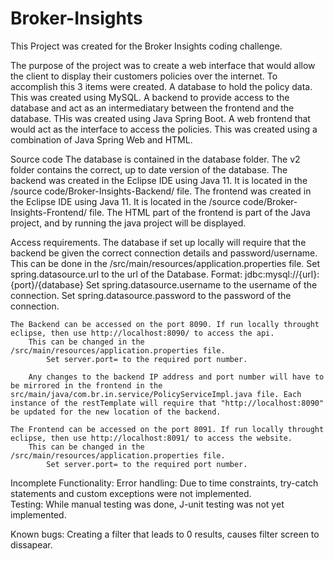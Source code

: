 # Broker-Insights


This Project was created for the Broker Insights coding challenge.

The purpose of the project was to create a web interface that would allow the client to display their customers policies over the internet.
To accomplish this 3 items were created.
    A database to hold the policy data. This was created using MySQL.
    A backend to provide access to the database and act as an intermediatary between the frontend and the database. THis was created using Java Spring Boot.
    A web frontend that would act as the interface to access the policies. This was created using a combination of Java Spring Web and HTML.
    
Source code
    The database is contained in the database folder. The v2 folder contains the correct, up to date version of the database.
    The backend was created in the Eclipse IDE using Java 11. It is located in the /source code/Broker-Insights-Backend/ file.
    The frontend was created in the Eclipse IDE using Java 11. It is located in the /source code/Broker-Insights-Frontend/ file.
        The HTML part of the frontend is part of the Java project, and by running the java project will be displayed.
        
Access requirements.
    The database if set up locally will require that the backend be given the correct connection details and password/username.
        This can be done in the /src/main/resources/application.properties file.
            Set spring.datasource.url to the url of the Database. Format: jdbc:mysql://{url}:{port}/{database}
            Set spring.datasource.username to the username of the connection.
            Set spring.datasource.password to the password of the connection.
            
    The Backend can be accessed on the port 8090. If run locally throught eclipse, then use http://localhost:8090/ to access the api.
        This can be changed in the /src/main/resources/application.properties file.
            Set server.port= to the required port number.
            
        Any changes to the backend IP address and port number will have to be mirrored in the frontend in the src/main/java/com.br.in.service/PolicyServiceImpl.java file. Each instance of the restTemplate will require that "http://localhost:8090" be updated for the new location of the backend.
            
    The Frontend can be accessed on the port 8091. If run locally throught eclipse, then use http://localhost:8091/ to access the website.
        This can be changed in the /src/main/resources/application.properties file.
            Set server.port= to the required port number.
            
Incomplete Functionality:
    Error handling: Due to time constraints, try-catch statements and custom exceptions were not implemented.  
    Testing: While manual testing was done, J-unit testing was not yet implemented.  

Known bugs:
    Creating a filter that leads to 0 results, causes filter screen to dissapear.
    

